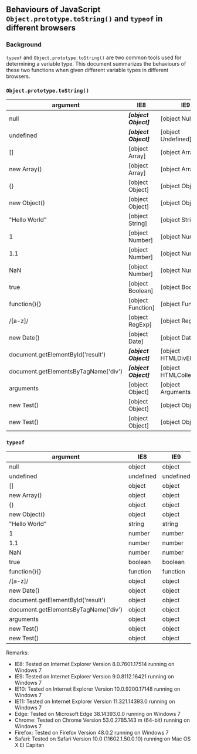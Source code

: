 ## Behaviours of JavaScript `Object.prototype.toString()` and `typeof` in different browsers

### Background
`typeof` and `Object.prototype.toString()` are two common tools used for determining a variable type. This document summarizes the behaviours of these two functions when given different variable types in different browsers.

### `Object.prototype.toString()`
| argument | IE8 | IE9 | IE10 | Edge | Firefox | Chrome | Safari |
| -------- | --- | --- | ---- | ---- | ------- | ------ | ------ |
| null |**_[object Object]_** | [object Null] | [object Null] | [object Null] | [object Null] | [object Null] | [object Null] | [object Null] | 
| undefined | **_[object Object]_** | [object Undefined] | [object Undefined] | [object Undefined] | [object Undefined] | [object Undefined] | [object Undefined] | [object Undefined] | 
| [] | [object Array] | [object Array] | [object Array] | [object Array] | [object Array] | [object Array] | [object Array] | [object Array] | 
| new Array() | [object Array] | [object Array] | [object Array] | [object Array] | [object Array] | [object Array] | [object Array] | [object Array] | 
| {} | [object Object] | [object Object] | [object Object] | [object Object] | [object Object] | [object Object] | [object Object] | [object Object] | 
| new Object() | [object Object] | [object Object] | [object Object] | [object Object] | [object Object] | [object Object] | [object Object] | [object Object] | 
| "Hello World" | [object String] | [object String] | [object String] | [object String] | [object String] | [object String] | [object String] | [object String] | 
| 1 | [object Number] | [object Number] | [object Number] | [object Number] | [object Number] | [object Number] | [object Number] | [object Number] | 
| 1.1 | [object Number] | [object Number] | [object Number] | [object Number] | [object Number] | [object Number] | [object Number] | [object Number] | 
| NaN | [object Number] | [object Number] | [object Number] | [object Number] | [object Number] | [object Number] | [object Number] | [object Number] | 
| true | [object Boolean] | [object Boolean] | [object Boolean] | [object Boolean] | [object Boolean] | [object Boolean] | [object Boolean] | [object Boolean] | 
| function(){} | [object Function] | [object Function] | [object Function] | [object Function] | [object Function] | [object Function] | [object Function] | [object Function] | 
| /[a-z]/ | [object RegExp] | [object RegExp] | [object RegExp] | [object RegExp] | [object RegExp] | [object RegExp] | [object RegExp] | [object RegExp] | 
| new Date() | [object Date] | [object Date] | [object Date] | [object Date] | [object Date] | [object Date] | [object Date] | [object Date] | 
| document.getElementById('result') | **_[object Object]_** | [object HTMLDivElement] | [object HTMLDivElement] | [object HTMLDivElement] | [object HTMLDivElement] | [object HTMLDivElement] | [object HTMLDivElement] | [object HTMLDivElement] | 
| document.getElementsByTagName('div') | **_[object Object]_** | [object HTMLCollection] | [object HTMLCollection] | [object HTMLCollection] | [object HTMLCollection] | [object HTMLCollection] | [object HTMLCollection] | [object NodeList] | 
| arguments | [object Object] | [object Arguments] | [object Arguments] | [object Arguments] | [object Arguments] | [object Arguments] | [object Arguments] | [object Arguments] | 
| new Test() | [object Object] | [object Object] | [object Object] | [object Object] | [object Object] | [object Object] | [object Object] | [object Object] | 
| new Test() | [object Object] | [object Object] | [object Object] | [object Object] | [object Object] | [object Object] | [object Object] |  [object Object] |

### `typeof`
| argument | IE8 | IE9 | IE10 | Edge | Firefox | Chrome | Safari |
| -------- | --- | --- | ---- | ---- | ------- | ------ | ------ |
| null | object | object | object | object | object | object | object |object |
| undefined | undefined | undefined | undefined | undefined | undefined | undefined | undefined |undefined |
| [] | object | object | object | object | object | object | object |object |
| new Array() | object | object | object | object | object | object | object |object |
| {} | object | object | object | object | object | object | object |object |
| new Object() | object | object | object | object | object | object | object |object |
| "Hello World" | string | string | string | string | string | string | string |string |
| 1 | number | number | number | number | number | number | number |number |
| 1.1 | number | number | number | number | number | number | number |number |
| NaN | number | number | number | number | number | number | number |number |
| true | boolean | boolean | boolean | boolean | boolean | boolean | boolean |boolean |
| function(){} | function | function | function | function | function | function | function |function |
| /[a-z]/ | object | object | object | object | object | object | object |object |
| new Date() | object | object | object | object | object | object | object |object |
| document.getElementById('result') | object | object | object | object | object | object | object |object |
| document.getElementsByTagName('div') | object | object | object | object | object | object | object |object |
| arguments | object | object | object | object | object | object | object |object |
| new Test() | object | object | object | object | object | object | object |object |
| new Test() | object | object | object | object | object | object | object | object |

Remarks:
- IE8: Tested on Internet Explorer Version 8.0.7601.17514 running on Windows 7
- IE9: Tested on Internet Explorer Version 9.0.8112.16421 running on Windows 7
- IE10: Tested on Internet Explorer Version 10.0.9200.17148 running on Windows 7
- IE11: Tested on Internet Explorer Version 11.321.14393.0 running on Windows 7
- Edge: Tested on Microsoft Edge 38.14393.0.0 running on Windows 7
- Chrome: Tested on Chrome Version 53.0.2785.143 m (64-bit) running on Windows 7
- Firefox: Tested on Firefox Version 48.0.2 running on Windows 7
- Safari: Tested on Safari Version 10.0 (11602.1.50.0.10) running on Mac OS X El Capitan
